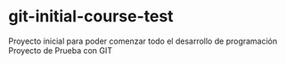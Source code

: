 # git-initial-course-test
Proyecto inicial para poder comenzar todo el desarrollo de programación
Proyecto de Prueba con GIT
